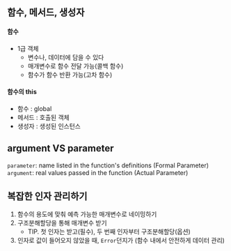 ## 함수, 메서드, 생성자

#### 함수
- 1급 객체
  - 변수나, 데이터에 담을 수 있다
  - 매개변수로 함수 전달 가능(콜백 함수)
  - 함수가 함수 반환 가능(고차 함수)

#### 함수의 this
  - 함수 : global
  - 메서드 : 호출된 객체
  - 생성자 : 생성된 인스턴스

## argument VS parameter

`parameter`: name listed in the function's definitions (Formal Parameter)
`argument`: real values passed in the function (Actual Parameter)

## 복잡한 인자 관리하기

1. 함수의 용도에 맞춰 예측 가능한 매개변수로 네이밍하기
2. 구조분해할당을 통해 매개변수 받기
   - TIP. 첫 인자는 받고(필수), 두 번째 인자부터 구조분해할당(옵션)
3. 인자로 값이 들어오지 않았을 때, `Error`던지가 (함수 내에서 안전하게 데이터 관리)